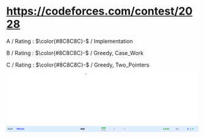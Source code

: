 # https://codeforces.com/contest/2028

A / Rating : $\color{#8C8C8C}-$ / Implementation

B / Rating : $\color{#8C8C8C}-$ / Greedy, Case_Work

C / Rating : $\color{#8C8C8C}-$ / Greedy, Two_Pointers

![My Image](https://github.com/kss418/Codeforces/blob/main/Images/986.png)
